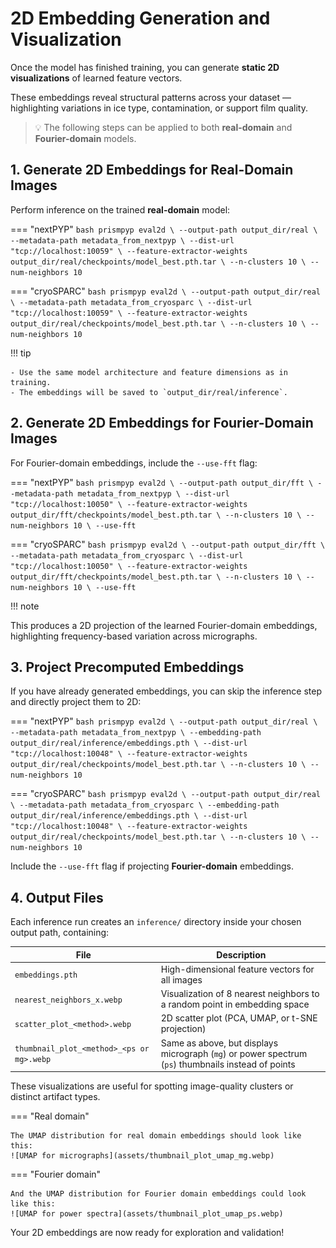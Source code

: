 # 2D Embedding Generation and Visualization

Once the model has finished training, you can generate **static 2D visualizations** of learned feature vectors.  

These embeddings reveal structural patterns across your dataset — highlighting variations in ice type, contamination, or support film quality.

> 💡 The following steps can be applied to both **real-domain** and **Fourier-domain** models.

## 1. Generate 2D Embeddings for Real-Domain Images

Perform inference on the trained **real-domain** model:

=== "nextPYP"
    ```bash
    prismpyp eval2d \
      --output-path output_dir/real \
      --metadata-path metadata_from_nextpyp \
      --dist-url "tcp://localhost:10059" \
      --feature-extractor-weights output_dir/real/checkpoints/model_best.pth.tar \
      --n-clusters 10 \
      --num-neighbors 10
    ```

=== "cryoSPARC"
    ```bash
    prismpyp eval2d \
      --output-path output_dir/real \
      --metadata-path metadata_from_cryosparc \
      --dist-url "tcp://localhost:10059" \
      --feature-extractor-weights output_dir/real/checkpoints/model_best.pth.tar \
      --n-clusters 10 \
      --num-neighbors 10
    ```

!!! tip

    - Use the same model architecture and feature dimensions as in training.  
    - The embeddings will be saved to `output_dir/real/inference`.

## 2. Generate 2D Embeddings for Fourier-Domain Images

For Fourier-domain embeddings, include the `--use-fft` flag:

=== "nextPYP"
    ```bash
    prismpyp eval2d \
      --output-path output_dir/fft \
      --metadata-path metadata_from_nextpyp \
      --dist-url "tcp://localhost:10050" \
      --feature-extractor-weights output_dir/fft/checkpoints/model_best.pth.tar \
      --n-clusters 10 \
      --num-neighbors 10 \
      --use-fft
    ```

=== "cryoSPARC"
    ```bash
    prismpyp eval2d \
      --output-path output_dir/fft \
      --metadata-path metadata_from_cryosparc \
      --dist-url "tcp://localhost:10050" \
      --feature-extractor-weights output_dir/fft/checkpoints/model_best.pth.tar \
      --n-clusters 10 \
      --num-neighbors 10 \
      --use-fft
    ```

!!! note

  This produces a 2D projection of the learned Fourier-domain embeddings, highlighting frequency-based variation across micrographs.

## 3. Project Precomputed Embeddings

If you have already generated embeddings, you can skip the inference step and directly project them to 2D:

=== "nextPYP"
    ```bash
    prismpyp eval2d \
      --output-path output_dir/real \
      --metadata-path metadata_from_nextpyp \
      --embedding-path output_dir/real/inference/embeddings.pth \
      --dist-url "tcp://localhost:10048" \
      --feature-extractor-weights output_dir/real/checkpoints/model_best.pth.tar \
      --n-clusters 10 \
      --num-neighbors 10
    ```

=== "cryoSPARC"
    ```bash
    prismpyp eval2d \
      --output-path output_dir/real \
      --metadata-path metadata_from_cryosparc \
      --embedding-path output_dir/real/inference/embeddings.pth \
      --dist-url "tcp://localhost:10048" \
      --feature-extractor-weights output_dir/real/checkpoints/model_best.pth.tar \
      --n-clusters 10 \
      --num-neighbors 10
    ```

Include the `--use-fft` flag if projecting **Fourier-domain** embeddings.

## 4. Output Files

Each inference run creates an `inference/` directory inside your chosen output path, containing:

| File | Description |
|------|--------------|
| `embeddings.pth` | High-dimensional feature vectors for all images |
| `nearest_neighbors_x.webp` | Visualization of 8 nearest neighbors to a random point in embedding space |
| `scatter_plot_<method>.webp` | 2D scatter plot (PCA, UMAP, or t-SNE projection) |
| `thumbnail_plot_<method>_<ps or mg>.webp` | Same as above, but displays micrograph (`mg`) or power spectrum (`ps`) thumbnails instead of points |

These visualizations are useful for spotting image-quality clusters or distinct artifact types.

=== "Real domain"

    The UMAP distribution for real domain embeddings should look like this:  
    ![UMAP for micrographs](assets/thumbnail_plot_umap_mg.webp)

=== "Fourier domain"

    And the UMAP distribution for Fourier domain embeddings could look like this:  
    ![UMAP for power spectra](assets/thumbnail_plot_umap_ps.webp)

Your 2D embeddings are now ready for exploration and validation!